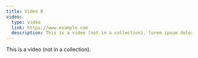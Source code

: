 ```yaml
---
title: Video B
video:
  type: video
  link: https://www.example.com
  description: This is a video (not in a collection). lorem ipsum dolor sit amet lorem ipsum dolor sit amet lorem ipsum dolor sit amet
---
```


This is a video (not in a collection).
